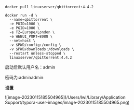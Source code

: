 ```
docker pull linuxserver/qbittorrent:4.4.2

docker run -d \
  --name=qbittorrent \
  -e PUID=1000 \
  -e PGID=1000 \
  -e TZ=Europe/London \
  -e WEBUI_PORT=8088 \
  --net=host \
  -v $PWD/config:/config \
  -v $PWD/downloads:/downloads \
  --restart unless-stopped \
  linuxserver/qbittorrent:4.4.2
```


启动后默认用户名：admin

密码为:adminadmin

**设置**

![image-20230115185504965](/Users/lwl/Library/Application Support/typora-user-images/image-20230115185504965.png)
